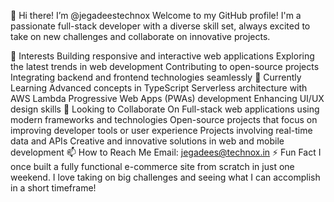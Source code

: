 👋 Hi there! I’m @jegadeestechnox
Welcome to my GitHub profile! I'm a passionate full-stack developer with a diverse skill set, always excited to take on new challenges and collaborate on innovative projects.

👀 Interests
Building responsive and interactive web applications
Exploring the latest trends in web development
Contributing to open-source projects
Integrating backend and frontend technologies seamlessly
🌱 Currently Learning
Advanced concepts in TypeScript
Serverless architecture with AWS Lambda
Progressive Web Apps (PWAs) development
Enhancing UI/UX design skills
💞️ Looking to Collaborate On
Full-stack web applications using modern frameworks and technologies
Open-source projects that focus on improving developer tools or user experience
Projects involving real-time data and APIs
Creative and innovative solutions in web and mobile development
📫 How to Reach Me
Email: jegadees@technox.in
⚡ Fun Fact
I once built a fully functional e-commerce site from scratch in just one weekend. I love taking on big challenges and seeing what I can accomplish in a short timeframe!

